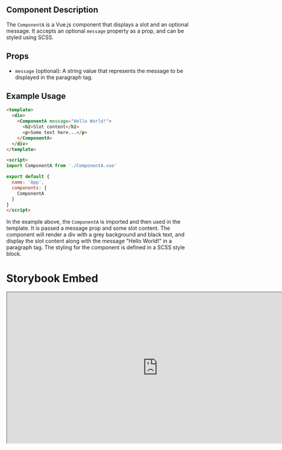 ## Component Description

The `ComponentA` is a Vue.js component that displays a slot and an optional message. It accepts an optional `message` property as a prop, and can be styled using SCSS.

## Props

- `message` (optional): A string value that represents the message to be displayed in the paragraph tag.

## Example Usage

```html
<template>
  <div>
    <ComponentA message="Hello World!">
      <h2>Slot content</h2>
      <p>Some text here...</p>
    </ComponentA>
  </div>
</template>

<script>
import ComponentA from './ComponentA.vue'

export default {
  name: 'App',
  components: {
    ComponentA
  }
}
</script>
```

In the example above, the `ComponentA` is imported and then used in the template. It is passed a message prop and some slot content. The component will render a div with a grey background and black text, and display the slot content along with the message "Hello World!" in a paragraph tag. The styling for the component is defined in a SCSS style block.

# Storybook Embed

<iframe src="http://localhost:6006/?path=/docs/components-componenta--docs" width="800" height="400" />